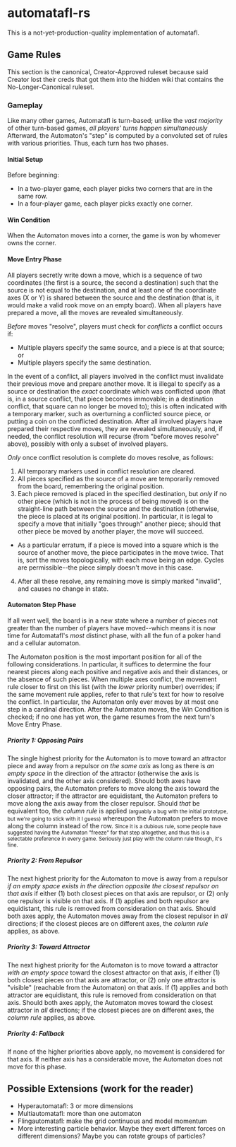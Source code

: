 # automatafl-rs

This is a not-yet-production-quality implementation of automatafl.

## Game Rules

This section is the canonical, Creator-Approved ruleset because said Creator lost their creds that got them into the hidden wiki that contains the No-Longer-Canonical ruleset. 

### Gameplay

Like many other games, Automatafl is turn-based; unlike the *vast majority* of other turn-based games, *all players' turns happen simultaneously* Afterward, the Automaton's "step" is computed by a convoluted set of rules with various priorities. Thus, each turn has two phases.

#### Initial Setup

Before beginning:

* In a two-player game, each player picks two corners that are in the same row.
* In a four-player game, each player picks exactly one corner.

#### Win Condition

When the Automaton moves into a corner, the game is won by whomever owns the corner. 

#### Move Entry Phase

All players secretly write down a move, which is a sequence of two coordinates (the first is a source, the second a destination) such that the source is not equal to the destination, and at least one of the coordinate axes (X or Y) is shared between the source and the destination (that is, it would make a valid rook move on an empty board). When all players have prepared a move, all the moves are revealed simultaneously.

*Before* moves "resolve", players must check for *conflicts*  a conflict occurs if:

* Multiple players specify the same source, and a piece is at that source; or
* Multiple players specify the same destination.

In the event of a conflict, all players involved in the conflict must invalidate their previous move and prepare another move. It is illegal to specify as a source or destination the *exact* coordinate which was conflicted upon (that is, in a source conflict, that piece becomes immovable; in a destination conflict, that square can no longer be moved to); this is often indicated with a temporary marker, such as overturning a conflicted source piece, or putting a coin on the conflicted destination. After all involved players have prepared their respective moves, they are revealed simultaneously, and, if needed, the conflict resolution will recurse (from "before moves resolve" above), possibly with only a subset of involved players.

*Only* once conflict resolution is complete do moves resolve, as follows:

1. All temporary markers used in conflict resolution are cleared.
2. All pieces specified as the source of a move are temporarily removed from the board, remembering the original position.
3. Each piece removed is placed in the specified destination, but *only* if no other piece (which is not in the process of being moved) is on the straight-line path between the source and the destination (otherwise, the piece is placed at its original position). In particular, it is legal to specify a move that initially "goes through" another piece; should that other piece be moved by another player, the move will succeed.
  * As a particular erratum, if a piece is moved into a square which is the source of another move, the piece participates in the move twice. That is, sort the moves topologically, with each move being an edge. Cycles are permissible--the piece simply doesn't move in this case.
4. After all these resolve, any remaining move is simply marked "invalid", and causes no change in state.

#### Automaton Step Phase

If all went well, the board is in a new state where a number of pieces not greater than the number of players have moved--which means it is now time for Automatafl's *most* distinct phase, with all the fun of a poker hand and a cellular automaton.

The Automaton position is the most important position for all of the following considerations. In particular, it suffices to determine the four nearest pieces along each positive and negative axis and their distances, or the absence of such pieces. When multiple axes conflict, the movement rule closer to first on this list (with the *lower* priority number) overrides; if the same movement rule applies, refer to that rule's text for how to resolve the conflict. In particular, the Automaton only ever moves by at most one step in a cardinal direction. After the Automaton moves, the Win Condition is checked; if no one has yet won, the game resumes from the next turn's Move Entry Phase.

##### Priority 1: Opposing Pairs

The single highest priority for the Automaton is to move toward an attractor piece and away from a repulsor *on the same axis* as long as there is *an empty space* in the direction of the attractor (otherwise the axis is invalidated, and the other axis considered). Should both axes have opposing pairs, the Automaton prefers to move along the axis toward the closer attractor; if the attractor are equidistant, the Automaton prefers to move along the axis away from the closer repulsor. Should *that* be equivalent too, the *column rule* is applied <small>(arguably a bug with the initial prototype, but we're going to stick with it I guess)</small> whereupon the Automaton prefers to move along the column instead of the row. <small>Since it is a dubious rule, some people have suggested having the Automaton "freeze" for that step altogether, and thus this is a selectable preference in every game. Seriously just play with the column rule though, it's fine.</small>

##### Priority 2: From Repulsor

The next highest priority for the Automaton to move is away from a repulsor *if an empty space exists in the direction opposite the closest repulsor on that axis* if either (1) both closest pieces on that axis are repulsor, or (2) only one repulsor is visible on that axis. If (1) applies and both repulsor are equidistant, this rule is removed from consideration on that axis. Should both axes apply, the Automaton moves away from the closest repulsor in *all* directions; if the closest pieces are on different axes, the *column rule* applies, as above.

##### Priority 3: Toward Attractor

The next highest priority for the Automaton is to move toward a attractor *with an empty space* toward the closest attractor on that axis, if either (1) both closest pieces on that axis are attractor, or (2) only one attractor is "visible" (reachable from the Automaton) on that axis. If (1) applies and both attractor are equidistant, this rule is removed from consideration on that axis. Should both axes apply, the Automaton moves toward the closest attractor in *all* directions; if the closest pieces are on different axes, the *column rule* applies, as above.

##### Priority 4: Fallback

If none of the higher priorities above apply, no movement is considered for that axis. If neither axis has a considerable move, the Automaton does not move for this phase.

## Possible Extensions (work for the reader)

- Hyperautomatafl: 3 or more dimensions
- Multiautomatafl: more than one automaton
- Flingautomatafl: make the grid continuous and model momentum
- More interesting particle behavior. Maybe they exert different forces on different dimensions? Maybe you can rotate groups of particles?